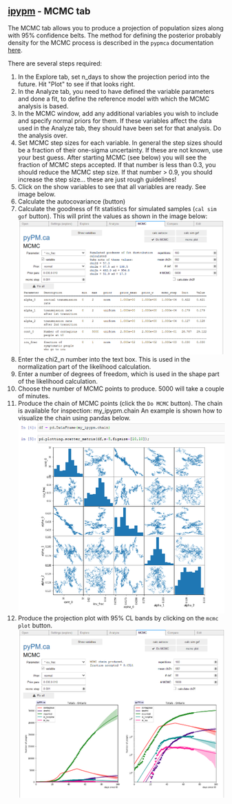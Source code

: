 ## [ipypm](index.md) - MCMC tab

The MCMC tab allows you to produce a projection of population sizes along with 95% confidence belts.
The method for defining the posterior probably density for the MCMC process is described in the `pypmca` documentation
[here](../pypmca/mcmc.md).

There are several steps required:
1. In the Explore tab, set n_days to show the projection period into the future. Hit "Plot" to see if that looks right.
2. In the Analyze tab, you need to have defined the variable parameters and done a fit, to define the reference model
with which the MCMC analysis is based.
3. In the MCMC window, add any additional variables you wish to include and specify normal priors for them. If these
variables affect the data used in the Analyze tab, they should have been set for that analysis. Do the analysis over.
4. Set MCMC step sizes for each variable. In general the step sizes should be a fraction of their one-sigma uncertainty.
If these are not known, use your best guess. After starting MCMC (see below) you will see the fraction of MCMC steps accepted.
If that number is less than 0.3, you should reduce the MCMC step size. If that number > 0.9, you should increase the step
size... these are just rough guidelines!
5. Click on the show variables to see that all variables are ready. See image below.
6. Calculate the autocovariance (button)
7. Calculate the goodness of fit statistics for simulated samples (`cal sim gof` button). This will print the values as shown
in the image below:
![mcmc-tab-table](img/mcmc-tab-table.png)
8. Enter the chi2_n number into the text box. This is used in the normalization part of the likelihood calculation.
9. Enter a number of degrees of freedom, which is used in the shape part of the likelihood calculation.
10. Choose the number of MCMC points to produce. 5000 will take a couple of minutes.
11. Produce the chain of MCMC points (click the `Do MCMC` button). The chain is available for inspection: my_ipypm.chain
An example is shown how to visualize the chain using pandas below.
![mcmc-chain](img/mcmc-chain.png)
12. Produce the projection plot with 95% CL bands by clicking on the `mcmc plot` button.
![mcmc-plot](img/mcmc-plot.png)
